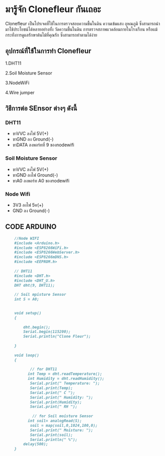 # มารู้จัก Clonefleur กันเถอะ

Clonefleur เป็นโปรเจคที่ใช้ในการตรวจสอบความชื้นในดิน ความเข้มแสง อุหณภูมิ ซึ่งสามารถนำมาใช้ประโยชน์ได้หลายอย่างทั้ง วัดความชื้นในดิน การตรวจสภาพแวดล้อมภายในโรงเรือน หรือแม้กระทั่งการดูแลรักษาต้นไม้ที่คุณรัก ซึ่งสามารถทำตามได้ง่าย

## อุปกรณ์ที่ใช้ในการทำ Clonefleur

  1.DHT11

  2.Soil Moisture Sensor

  3.NodeWiFi

  4.Wire jumper


## วิธีการต่อ SEnsor ต่างๆ ดังนี้

### DHT11
  
  - ขาVVC ลงไฟ 5V(+)
  - ขาGND ลง Ground(-)
  - ขาDATA ลงพอร์ทที่ 9 ของnodewifi
    
### Soil Moisture Sensor
  
  - ขาVVC ลงไฟ 5V(+)
  - ขาGND ลงไฟ Ground(-)
  - ขาA0  ลงพอร์ท A0 ของnodewifi
    
### Node Wifi
  
  - 3V3 ลงไฟ 5v(+)
  - GND ลง Ground(-)


## CODE ARDUINO

```markdown
    //Node WIFI
    #include <Arduino.h>
    #include <ESP8266WiFi.h>
    #include <ESP8266WebServer.h>
    #include <ESP8266mDNS.h>
    #include <EEPROM.h>
    
    // DHT11
    #include <DHT.h>
    #include <DHT_U.h>
    DHT dht(9, DHT11);
    
    // Soil mpisture Sensor
    int S = A0;

    
    void setup() 
    {
         
        dht.begin();
        Serial.begin(115200);
        Serial.println("Clone Fleur");
        
    }
    
    void loop() 
    {
             
           // for DHT11
          int Temp = dht.readTemperature();
          int Humidity = dht.readHumidity();
           Serial.print(" Temperature: ");
           Serial.print(Temp);
           Serial.print(" C ");
           Serial.print(" Humidity: ");
           Serial.print(Humidity);
           Serial.print(" RH ");
            
            // for Soil moisture Sensor
          int soil= analogRead(S);
           soil = map(soil,0,1024,100,0);
           Serial.print(" Moisture: ");
           Serial.print(soil);
           Serial.println(" %");
        delay(500);
    } 

